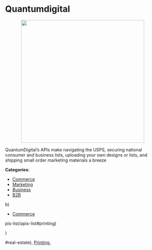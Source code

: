 # Quantumdigital
<p align="center">
    <img width="400" src="https://raw.githubusercontent.com/apis-list/apis-list/apis/quantumdigital/logo_256x256.png" />
</p>

 QuantumDigital’s APIs make navigating the USPS, securing national consumer and business lists, uploading your own designs or lists, and shipping small order marketing materials a breeze



**Categories**:
- [Commerce](https://github.com/apis-list/apis-list#commerce)
- [Marketing](https://github.com/apis-list/apis-list#marketing)
- [Business](https://github.com/apis-list/apis-list#business)
- [B2B](https://github.com/apis-list/apis-list#b2b)



b)
- [Commerce](https://github.com/apis-list/apis-list#commerce)



pis-list/apis-list#printing)



)



#real-estate), [Printing](https://github/apis-list/apis-list#printing),


